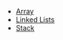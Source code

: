 * [Array](https://github.com/byam/algorithms/blob/master/data_structures/array)
* [Linked Lists](https://github.com/byam/algorithms/blob/master/data_structures/linked_lists)
* [Stack](https://github.com/byam/algorithms/blob/master/data_structures/stack)
